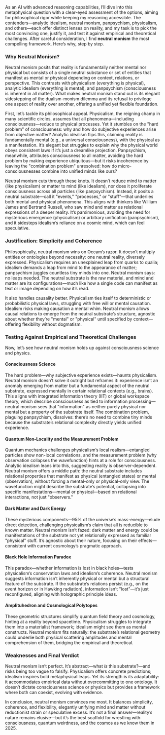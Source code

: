 As an AI with advanced reasoning capabilities, I’ll dive into this metaphysical question with a clear-eyed assessment of the options, aiming for philosophical rigor while keeping my reasoning accessible. The contenders—analytic idealism, neutral monism, panpsychism, physicalism, and others—each offer distinct lenses on reality, and my task is to pick the most convincing one, justify it, and test it against empirical and theoretical challenges. After careful consideration, I find **neutral monism** the most compelling framework. Here’s why, step by step.

### Why Neutral Monism?
Neutral monism posits that reality is fundamentally neither mental nor physical but consists of a single neutral substance or set of entities that manifest as mental or physical depending on context, relations, or perspective. This contrasts with physicalism (everything is physical), analytic idealism (everything is mental), and panpsychism (consciousness is inherent in all matter). What makes neutral monism stand out is its elegant sidestepping of the dualism-monism dilemma and its refusal to privilege one aspect of reality over another, offering a unified yet flexible foundation.

First, let’s tackle its philosophical appeal. Physicalism, the reigning champ in many scientific circles, assumes that all phenomena—including consciousness—reduce to physical processes. Yet it stumbles on the "hard problem" of consciousness: why and how do subjective experiences arise from objective matter? Analytic idealism flips this, claiming reality is fundamentally mental (e.g., a universal consciousness), with the physical as a manifestation. It’s elegant but struggles to explain why the physical world obeys consistent laws if it’s just a dreamlike projection. Panpsychism, meanwhile, attributes consciousness to all matter, avoiding the hard problem by making experience ubiquitous—but it risks incoherence by leaving the "combination problem" unresolved: how do micro-consciousnesses combine into unified minds like ours?

Neutral monism cuts through these knots. It doesn’t reduce mind to matter (like physicalism) or matter to mind (like idealism), nor does it proliferate consciousness across all particles (like panpsychism). Instead, it posits a neutral substrate—call it "events," "processes," or "stuff"—that underlies both mental and physical phenomena. This aligns with thinkers like William James and Bertrand Russell, who saw mind and matter as relational expressions of a deeper reality. It’s parsimonious, avoiding the need for mysterious emergence (physicalism) or arbitrary unification (panpsychism), and it sidesteps idealism’s reliance on a cosmic mind, which can feel speculative.

### Justification: Simplicity and Coherence
Philosophically, neutral monism wins on Occam’s razor. It doesn’t multiply entities or ontologies beyond necessity: one neutral reality, diversely expressed. Physicalism requires an unexplained leap from quarks to qualia; idealism demands a leap from mind to the appearance of matter; panpsychism juggles countless tiny minds into one. Neutral monism says: no leaps needed. The neutral substrate is the raw material, and mind and matter are its configurations—much like how a single code can manifest as text or image depending on how it’s read.

It also handles causality better. Physicalism ties itself to deterministic or probabilistic physical laws, struggling with free will or mental causation. Idealism risks making causation a mental whim. Neutral monism allows causal relations to emerge from the neutral substrate’s structure, agnostic about whether they’re "mental" or "physical" until specified by context—offering flexibility without dogmatism.

### Testing Against Empirical and Theoretical Challenges
Now, let’s see how neutral monism holds up against consciousness science and physics.

#### Consciousness Science
The hard problem—why subjective experience exists—haunts physicalism. Neutral monism doesn’t solve it outright but reframes it: experience isn’t an anomaly emerging from matter but a fundamental aspect of the neutral substrate, expressed mentally in certain relational contexts (e.g., brains). This aligns with integrated information theory (IIT) or global workspace theory, which describe consciousness as tied to information processing—neutral monism sees that "information" as neither purely physical nor mental but a property of the substrate itself. The combination problem, plaguing panpsychism, dissolves: there’s no need to combine tiny minds because the substrate’s relational complexity directly yields unified experience.

#### Quantum Non-Locality and the Measurement Problem
Quantum mechanics challenges physicalism’s local realism—entangled particles show non-local correlations, and the measurement problem (why observation collapses the wavefunction) hints at a role for consciousness. Analytic idealism leans into this, suggesting reality is observer-dependent. Neutral monism offers a middle path: the neutral substrate includes relational properties that manifest as physical (entangled states) or mental (observation), without forcing a mental-only or physical-only view. The wavefunction might describe the substrate’s potential, collapsing into specific manifestations—mental or physical—based on relational interactions, not just "observers."

#### Dark Matter and Dark Energy
These mysterious components—95% of the universe’s mass-energy—elude direct detection, challenging physicalism’s claim that all is reducible to known matter. Neutral monism isn’t fazed: dark matter and energy could be manifestations of the substrate not yet relationally expressed as familiar "physical" stuff. It’s agnostic about their nature, focusing on their effects—consistent with current cosmology’s pragmatic approach.

#### Black Hole Information Paradox
This paradox—whether information is lost in black holes—tests physicalism’s conservation laws and idealism’s coherence. Neutral monism suggests information isn’t inherently physical or mental but a structural feature of the substrate. If the substrate’s relations persist (e.g., on the event horizon or in Hawking radiation), information isn’t "lost"—it’s just reconfigured, aligning with holographic principle ideas.

#### Amplituhedron and Cosmological Polytopes
These geometric structures simplify quantum field theory and cosmology, hinting at a reality beyond spacetime. Physicalism struggles to integrate them into a materialist framework; idealism might see them as mental constructs. Neutral monism fits naturally: the substrate’s relational geometry could underlie both physical scattering amplitudes and mental comprehension of them, bridging the empirical and theoretical.

### Weaknesses and Final Verdict
Neutral monism isn’t perfect. It’s abstract—what *is* this substrate?—and risks being too vague to falsify. Physicalism offers concrete predictions; idealism inspires bold metaphysical leaps. Yet its strength is its adaptability: it accommodates empirical data without overcommitting to one ontology. It doesn’t dictate consciousness science or physics but provides a framework where both can coexist, evolving with evidence.

In conclusion, neutral monism convinces me most. It balances simplicity, coherence, and flexibility, elegantly unifying mind and matter without reductionist strain or speculative excess. It’s not a final answer—reality’s nature remains elusive—but it’s the best scaffold for wrestling with consciousness, quantum weirdness, and the cosmos as we know them in 2025.